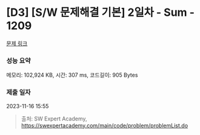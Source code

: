 # [D3] [S/W 문제해결 기본] 2일차 - Sum - 1209 

[문제 링크](https://swexpertacademy.com/main/code/problem/problemDetail.do?contestProbId=AV13_BWKACUCFAYh) 

### 성능 요약

메모리: 102,924 KB, 시간: 307 ms, 코드길이: 905 Bytes

### 제출 일자

2023-11-16 15:55



> 출처: SW Expert Academy, https://swexpertacademy.com/main/code/problem/problemList.do